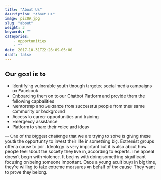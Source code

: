 ```yaml
---
title: "About Us"
description: "About Us"
image: pic09.jpg
slug: "about"
weight: 3
keywords: ""
categories: 
    - opportunities
    - ""
date: 2017-10-31T22:26:09-05:00
draft: false
---
```




## Our goal is to
* Identifying vulnerable youth through targeted social media campaigns on Facebook
* Onboarding them on to our Chatbot Platform and provide them the following capbailities 
* Mentorship and Guidance from successful people from their same community or background 
* Access to career opportunities and training 
* Emergency assistance 
* Platform to share their voice and ideas

--
One of the biggest challenge that we are trying to  solve is giving these youth the opportunity to invest their life in something big. Extremist groups offer a cause to join. Ideology is very important but it is also about how people feel about the society they live in, according to experts. The appeal doesn’t begin with violence. It begins with doing something significant, focusing on being someone important. Once a young adult buys in big time, they’re willing to take extreme measures on behalf of the cause. They want to prove they belong. 
